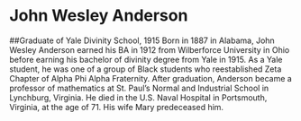 # John Wesley Anderson
##Graduate of Yale Divinity School, 1915
Born in 1887 in Alabama, John Wesley Anderson earned his BA in 1912 from Wilberforce University in Ohio before earning his bachelor of divinity degree from Yale in 1915. As a Yale student, he was one of a group of Black students who reestablished Zeta Chapter of Alpha Phi Alpha Fraternity. After graduation, Anderson became a professor of mathematics at St. Paul’s Normal and Industrial School in Lynchburg, Virginia. He died in the U.S. Naval Hospital in Portsmouth, Virginia, at the age of 71. His wife Mary predeceased him.
